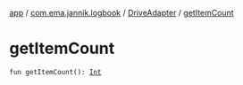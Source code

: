 [app](../../index.md) / [com.ema.jannik.logbook](../index.md) / [DriveAdapter](index.md) / [getItemCount](./get-item-count.md)

# getItemCount

`fun getItemCount(): `[`Int`](https://kotlinlang.org/api/latest/jvm/stdlib/kotlin/-int/index.html)